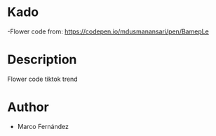 # Kado
-Flower code from: https://codepen.io/mdusmanansari/pen/BamepLe


# Description
Flower code tiktok trend 

# Author
- Marco Fernández

